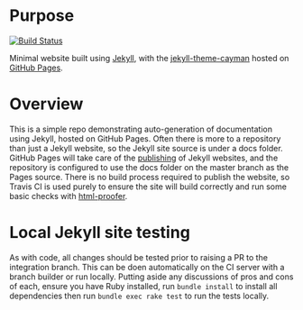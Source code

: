 # Purpose

[![Build Status](https://travis-ci.org/agarthetiger/jekyll-pages.svg?branch=master)](https://travis-ci.org/agarthetiger/jekyll-pages)

Minimal website built using [Jekyll](https://jekyllrb.com/), with the [jekyll-theme-cayman](https://github.com/pages-themes/cayman) hosted on [GitHub Pages](https://help.github.com/en/articles/setting-up-your-github-pages-site-locally-with-jekyll).

# Overview
This is a simple repo demonstrating auto-generation of documentation using Jekyll, hosted on GitHub Pages. Often there is more to a repository than just a Jekyll website, so the Jekyll site source is under a docs folder. GitHub Pages will take care of the [publishing](https://help.github.com/en/articles/about-github-pages-and-jekyll#jekylls-build-process) of Jekyll websites, and the repository is configured to use the docs folder on the master branch as the Pages source. There is no build process required to publish the website, so Travis CI is used purely to ensure the site will build correctly and run some basic checks with [html-proofer](https://github.com/gjtorikian/html-proofer).

# Local Jekyll site testing
As with code, all changes should be tested prior to raising a PR to the integration branch. This can be doen automatically on the CI server with a branch builder or run locally. Putting aside any discussions of pros and cons of each, ensure you have Ruby installed, run `bundle install` to install all dependencies then run `bundle exec rake test` to run the tests locally.
